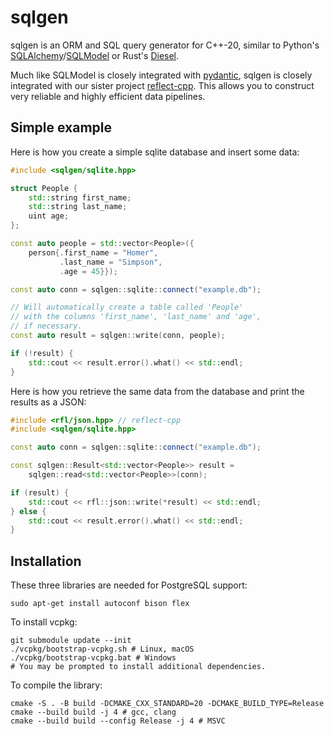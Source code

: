 # sqlgen

sqlgen is an ORM and SQL query generator for C++-20, similar to Python's [SQLAlchemy](https://github.com/sqlalchemy/sqlalchemy)/[SQLModel](https://github.com/fastapi/sqlmodel) or Rust's [Diesel](https://github.com/diesel-rs/diesel).

Much like SQLModel is closely integrated with [pydantic](https://github.com/pydantic/pydantic),
sqlgen is closely integrated with our sister project [reflect-cpp](https://github.com/getml/reflect-cpp). This allows you to construct very reliable and highly efficient data pipelines.

## Simple example

Here is how you create a simple sqlite database
and insert some data:

```cpp
#include <sqlgen/sqlite.hpp>

struct People {
    std::string first_name;
    std::string last_name;
    uint age;
};

const auto people = std::vector<People>({
    person{.first_name = "Homer",
           .last_name = "Simpson",
           .age = 45}});

const auto conn = sqlgen::sqlite::connect("example.db");

// Will automatically create a table called 'People'
// with the columns 'first_name', 'last_name' and 'age', 
// if necessary.
const auto result = sqlgen::write(conn, people);

if (!result) {
    std::cout << result.error().what() << std::endl;
}
```

Here is how you retrieve the same data from the database
and print the results as a JSON:

```cpp
#include <rfl/json.hpp> // reflect-cpp
#include <sqlgen/sqlite.hpp>

const auto conn = sqlgen::sqlite::connect("example.db");

const sqlgen::Result<std::vector<People>> result = 
    sqlgen::read<std::vector<People>>(conn);

if (result) {
    std::cout << rfl::json::write(*result) << std::endl;
} else {
    std::cout << result.error().what() << std::endl;
}
```

## Installation

These three libraries are needed for PostgreSQL support:

```
sudo apt-get install autoconf bison flex
```

To install vcpkg:

```
git submodule update --init
./vcpkg/bootstrap-vcpkg.sh # Linux, macOS
./vcpkg/bootstrap-vcpkg.bat # Windows
# You may be prompted to install additional dependencies.
```

To compile the library:

```
cmake -S . -B build -DCMAKE_CXX_STANDARD=20 -DCMAKE_BUILD_TYPE=Release
cmake --build build -j 4 # gcc, clang
cmake --build build --config Release -j 4 # MSVC
```
